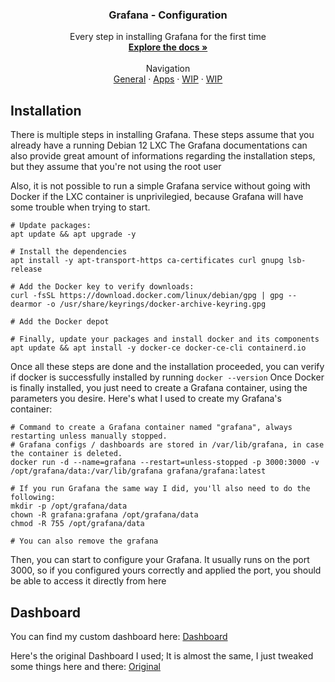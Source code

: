 <h3 align="center">Grafana - Configuration</h3>

  <p align="center">
    Every step in installing Grafana for the first time
    <br />
    <a href="https://github.com/KelyanDev/Homelab"><strong>Explore the docs »</strong></a>
    <br />
    <br />
    Navigation <br />
    <a href="https://github.com/KelyanDev/Homelab">General</a>
    ·
    <a href="https://github.com/KelyanDev/Homelab/blob/main/apps/README.md">Apps</a>
    ·
    <a href="">WIP</a>
    ·
    <a href="">WIP</a>
  </p>
</div>

## Installation

There is multiple steps in installing Grafana. These steps assume that you already have a running Debian 12 LXC
The Grafana documentations can also provide great amount of informations regarding the installation steps, but they assume that you're not using the root user

Also, it is not possible to run a simple Grafana service without going with Docker if the LXC container is unprivilegied, because Grafana will have some trouble when trying to start.

```
# Update packages:
apt update && apt upgrade -y

# Install the dependencies
apt install -y apt-transport-https ca-certificates curl gnupg lsb-release

# Add the Docker key to verify downloads:
curl -fsSL https://download.docker.com/linux/debian/gpg | gpg --dearmor -o /usr/share/keyrings/docker-archive-keyring.gpg

# Add the Docker depot

# Finally, update your packages and install docker and its components
apt update && apt install -y docker-ce docker-ce-cli containerd.io
```
Once all these steps are done and the installation proceeded, you can verify if docker is successfully installed by running ``docker --version``
Once Docker is finally installed, you just need to create a Grafana container, using the parameters you desire. Here's what I used to create my Grafana's container:
```
# Command to create a Grafana container named "grafana", always restarting unless manually stopped.
# Grafana configs / dashboards are stored in /var/lib/grafana, in case the container is deleted.
docker run -d --name=grafana --restart=unless-stopped -p 3000:3000 -v /opt/grafana/data:/var/lib/grafana grafana/grafana:latest

# If you run Grafana the same way I did, you'll also need to do the following:
mkdir -p /opt/grafana/data
chown -R grafana:grafana /opt/grafana/data
chmod -R 755 /opt/grafana/data

# You can also remove the grafana 
```
Then, you can start to configure your Grafana. It usually runs on the port 3000, so if you configured yours correctly and applied the port, you should be able to access it directly from here

## Dashboard

You can find my custom dashboard here:
[Dashboard](https://github.com/KelyanDev/Homelab/blob/main/apps/grafana/proxmox-ve.json)

Here's the original Dashboard I used; It is almost the same, I just tweaked some things here and there:
[Original](https://grafana.com/grafana/dashboards/23164-proxmox-ve/)
